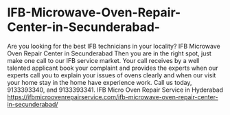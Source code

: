 # IFB-Microwave-Oven-Repair-Center-in-Secunderabad-
Are you looking for the best IFB technicians in your locality? IFB Microwave Oven Repair Center in Secunderabad Then you are in the right spot, just make one call to our IFB service market. Your call receives by a well talented applicant book your complaint and provides the experts when our experts call you to explain your issues of ovens clearly and when our visit your home stay in the home have experience work. Call us today, 9133393340, and 9133393341. IFB Micro Oven Repair Service in Hyderabad https://ifbmicroovenrepairservice.com/ifb-microwave-oven-repair-center-in-secunderabad/
